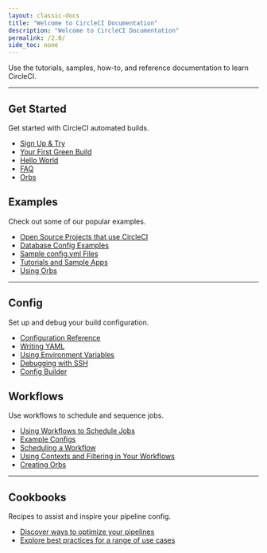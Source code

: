 ```yaml
---
layout: classic-docs
title: "Welcome to CircleCI Documentation"
description: "Welcome to CircleCI Documentation"
permalink: /2.0/
side_toc: none
---
```


Use the tutorials, samples, how-to, and reference documentation to learn CircleCI.

<hr class="hidden-xs" />

<div class="row">
  <div class="col-xs-12 col-sm-6">
    <h2>Get Started</h2>
    <p>Get started with CircleCI automated builds.</p>
    <ul>
      <li><a href="{{ site.baseurl }}/2.0/first-steps/">Sign Up & Try</a></li>
      <li><a href="{{ site.baseurl }}/2.0/getting-started/">Your First Green Build</a></li>
      <li><a href="{{ site.baseurl }}/2.0/hello-world/">Hello World</a></li>
      <li><a href="{{ site.baseurl }}/2.0/faq/">FAQ</a></li>
      <li><a href="{{ site.baseurl }}/2.0/orb-intro/">Orbs</a></li>
    </ul>
  </div>
  <div class="col-xs-12 col-sm-6">
    <h2>Examples</h2>
    <p>Check out some of our popular examples.</p>
    <ul>
        <li><a href="{{ site.baseurl }}/2.0/example-configs/">Open Source Projects that use CircleCI</a></li>
        <li><a href="{{ site.baseurl }}/2.0/postgres-config/">Database Config Examples</a></li>
        <li><a href="{{ site.baseurl }}/2.0/sample-config/">Sample config.yml Files</a></li>
        <li><a href="{{ site.baseurl }}/2.0/tutorials/">Tutorials and Sample Apps</a></li>
        <li><a href="{{ site.baseurl }}/2.0/using-orbs/">Using Orbs</a></li>
      </ul>
  </div>
  <div class="col-xs-12">
    <hr />
  </div>
  <div class="col-xs-12 col-sm-6">
    <h2>Config</h2>
    <p>Set up and debug your build configuration.</p>
    <ul>
      <li><a href="{{ site.baseurl }}/2.0/configuration-reference/">Configuration Reference</a></li>
      <li><a href="{{ site.baseurl }}/2.0/writing-yaml/">Writing YAML</a></li>
      <li><a href="{{ site.baseurl }}/2.0/env-vars/">Using Environment Variables</a></li>
      <li><a href="{{ site.baseurl }}/2.0/ssh-access-jobs/">Debugging with SSH</a></li>
      <li><a href="/docs/config-builder">Config Builder</a></li>
    </ul>
  </div>
  <div class="col-xs-12 col-sm-6">
    <h2>Workflows</h2>
    <p>Use workflows to schedule and sequence jobs.</p>
    <ul>
      <li><a href="{{ site.baseurl }}/2.0/workflows/">Using Workflows to Schedule Jobs</a></li>
      <li><a href="{{ site.baseurl }}/2.0/workflows/#workflows-configuration-examples">Example Configs</a></li>
      <li><a href="{{ site.baseurl }}/2.0/workflows/#scheduling-a-workflow">Scheduling a Workflow</a></li>
      <li><a href="{{ site.baseurl }}/2.0/workflows/#using-contexts-and-filtering-in-your-workflows">Using Contexts and Filtering in Your Workflows</a></li>
      <li><a href="{{ site.baseurl }}/2.0/creating-orbs/">Creating Orbs</a></li>
    </ul>
  </div>
   <div class="col-xs-12">
    <hr />
  </div>
   <div class="col-xs-12 col-sm-6">
    <h2>Cookbooks</h2>
    <p>Recipes to assist and inspire your pipeline config.</p>
    <ul>
      <li><a href="{{ site.baseurl }}/2.0/optimization-cookbook/">Discover ways to optimize your pipelines</a></li>
      <li><a href="{{ site.baseurl }}/2.0/configuration-cookbook">Explore best practices for a range of use cases</a></li>
    </ul>
  </div>
</div>

